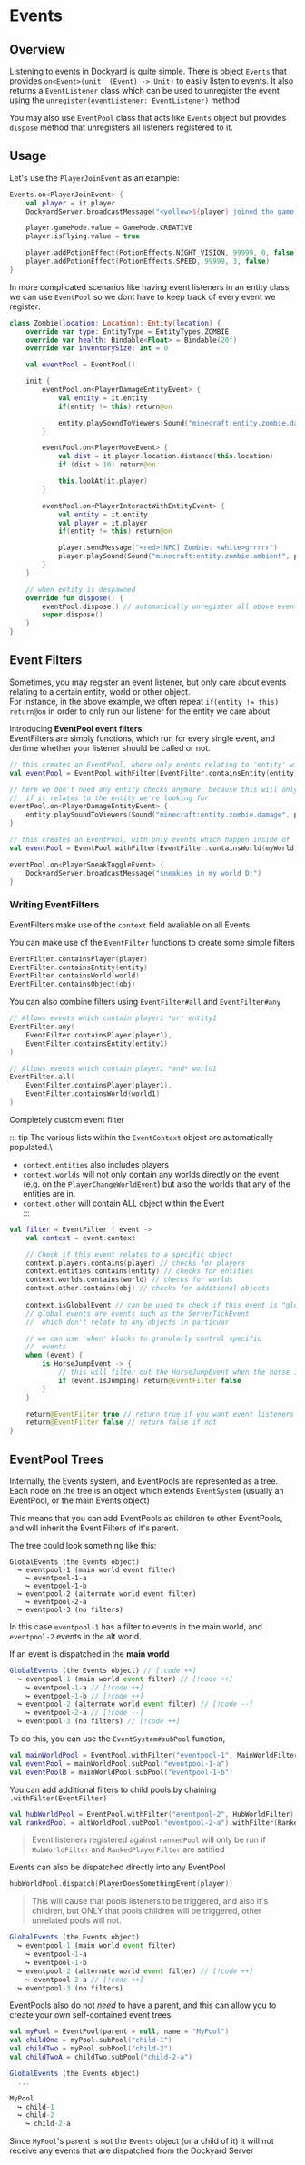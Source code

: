 # Events

## Overview

Listening to events in Dockyard is quite simple. There is object `Events` that provides `on<Event>(unit: (Event) -> Unit)` to easily listen to events. It also returns a `EventListener` class which can be used to unregister the event using the `unregister(eventListener: EventListener)` method

You may also use `EventPool` class that acts like `Events` object but provides `dispose` method that unregisters all listeners registered to it.

## Usage

Let's use the `PlayerJoinEvent` as an example:

```kotlin
Events.on<PlayerJoinEvent> {
    val player = it.player
    DockyardServer.broadcastMessage("<yellow>${player} joined the game.")

    player.gameMode.value = GameMode.CREATIVE
    player.isFlying.value = true

    player.addPotionEffect(PotionEffects.NIGHT_VISION, 99999, 0, false)
    player.addPotionEffect(PotionEffects.SPEED, 99999, 3, false)
}
```

In more complicated scenarios like having event listeners in an entity class, we can use `EventPool` so we dont have to keep track of every event we register:

```kotlin
class Zombie(location: Location): Entity(location) {
    override var type: EntityType = EntityTypes.ZOMBIE
    override var health: Bindable<Float> = Bindable(20f)
    override var inventorySize: Int = 0

    val eventPool = EventPool()

    init {
        eventPool.on<PlayerDamageEntityEvent> {
            val entity = it.entity
            if(entity != this) return@on

            entity.playSoundToViewers(Sound("minecraft:entity.zombie.damage", pitch = randomFloat(0.7f, 1.2f)))
        }

        eventPool.on<PlayerMoveEvent> {
            val dist = it.player.location.distance(this.location)
            if (dist > 10) return@on

            this.lookAt(it.player)
        }

        eventPool.on<PlayerInteractWithEntityEvent> {
            val entity = it.entity
            val player = it.player
            if(entity != this) return@on

            player.sendMessage("<red>[NPC] Zombie: <white>grrrrr")
            player.playSound(Sound("minecraft:entity.zombie.ambient", pitch = randomFloat(0.7f, 1.2f)))
        }
    }

    // when entity is despawned
    override fun dispose() {
        eventPool.dispose() // automatically unregister all above events
        super.dispose()
    }
}
```

## Event Filters
Sometimes, you may register an event listener, but only care about events relating to a certain entity, world or other object.\
For instance, in the above example, we often repeat `if(entity != this) return@on` in order to only run our listener for the entity we care about. 

Introducing **EventPool event filters**!\
EventFilters are simply functions, which run for every single event, and dertime whether your listener should be called or not.

```kt
// this creates an EventPool, where only events relating to 'entity' will be called
val eventPool = EventPool.withFilter(EventFilter.containsEntity(entity))

// here we don't need any entity checks anymore, because this will only be called
//  if it relates to the entity we're looking for
eventPool.on<PlayerDamageEntityEvent> {
    entity.playSoundToViewers(Sound("minecraft:entity.zombie.damage", pitch = randomFloat(0.7f, 1.2f)))
}
```

```kt
// this creates an EventPool, with only events which happen inside of 'myWorld'
val eventPool = EventPool.withFilter(EventFilter.containsWorld(myWorld))

eventPool.on<PlayerSneakToggleEvent> {
    DockyardServer.broadcastMessage("sneakies in my world D:")
}
```

### Writing EventFilters
EventFilters make use of the `context` field avaliable on all Events

You can make use of the `EventFilter` functions to create some simple filters
```kt
EventFilter.containsPlayer(player)
EventFilter.containsEntity(entity)
EventFilter.containsWorld(world)
EventFilter.containsObject(obj)
```

You can also combine filters using `EventFilter#all` and `EventFilter#any`
```kt
// Allows events which contain player1 *or* entity1
EventFilter.any(
    EventFilter.containsPlayer(player1),
    EventFilter.containsEntity(entity1)
)

// Allows events which contain player1 *and* world1
EventFilter.all(
    EventFilter.containsPlayer(player1),
    EventFilter.containsWorld(world1)
)
```

Completely custom event filter

::: tip
The various lists within the `EventContext` object are automatically populated.\
- `context.entities` also includes players
- `context.worlds` will not only contain any worlds directly on the event (e.g. on the `PlayerChangeWorldEvent`)
but also the worlds that any of the entities are in. 
- `context.other` will contain ALL object within the Event\
:::

```kt
val filter = EventFilter { event ->
    val context = event.context

    // Check if this event relates to a specific object
    context.players.contains(player) // checks for players
    context.entities.contains(entity) // checks for entities
    context.worlds.contains(world) // checks for worlds
    context.other.contains(obj) // checks for additional objects
    
    context.isGlobalEvent // can be used to check if this event is "global"
    // global events are events such as the ServerTickEvent 
    //  which don't relate to any objects in particuar

    // we can use 'when' blocks to granularly control specific
    //  events
    when (event) {
        is HorseJumpEvent -> {
            // this will filter out the HorseJumpEvent when the horse is jumping
            if (event.isJumping) return@EventFilter false
        }
    }

    return@EventFilter true // return true if you want event listeners to be ran
    return@EventFilter false // return false if not
}
```

## EventPool Trees
Internally, the Events system, and EventPools are represented as a tree. 
Each node on the tree is an object which extends `EventSystem` (usually an EventPool, or the main Events object)

This means that you can add EventPools as children to other EventPools, and will inherit the Event Filters of it's parent.

The tree could look something like this:
```
GlobalEvents (the Events object)
  ↪ eventpool-1 (main world event filter)
    ↪ eventpool-1-a
    ↪ eventpool-1-b
  ↪ eventpool-2 (alternate world event filter)
    ↪ eventpool-2-a
  ↪ eventpool-3 (no filters)
```
In this case `eventpool-1` has a filter to events in the main world, and `eventpool-2` events in the alt world.

If an event is dispatched in the **main world**
```js
GlobalEvents (the Events object) // [!code ++]
  ↪ eventpool-1 (main world event filter) // [!code ++]
    ↪ eventpool-1-a // [!code ++]
    ↪ eventpool-1-b // [!code ++]
  ↪ eventpool-2 (alternate world event filter) // [!code --]
    ↪ eventpool-2-a // [!code --]
  ↪ eventpool-3 (no filters) // [!code ++]
```

To do this, you can use the `EventSystem#subPool` function,
```kt
val mainWorldPool = EventPool.withFilter("eventpool-1", MainWorldFilter)
val eventPool = mainWorldPool.subPool("eventpool-1-a")
val eventPoolB = mainWorldPool.subPool("eventpool-1-b")
```

You can add additional filters to child pools by chaining `.withFilter(EventFilter)`
```kt
val hubWorldPool = EventPool.withFilter("eventpool-2", HubWorldFilter)
val rankedPool = altWorldPool.subPool("eventpool-2-a").withFilter(RankedPlayerFilter)
```
> Event listeners registered against `rankedPool` will only be run
> if `HubWorldFilter` and `RankedPlayerFilter` are satified

Events can also be dispatched directly into any EventPool
```kt
hubWorldPool.dispatch(PlayerDoesSomethingEvent(player))
```

> This will cause that pools listeners to be triggered, and also it's children, but ONLY that pools
> children will be triggered, other unrelated pools will not.
```js
GlobalEvents (the Events object) 
  ↪ eventpool-1 (main world event filter) 
    ↪ eventpool-1-a
    ↪ eventpool-1-b
  ↪ eventpool-2 (alternate world event filter) // [!code ++]
    ↪ eventpool-2-a // [!code ++]
  ↪ eventpool-3 (no filters)
```

EventPools also do not *need* to have a parent, and this can allow you to create your own self-contained
event trees
```kt
val myPool = EventPool(parent = null, name = "MyPool")
val childOne = myPool.subPool("child-1")
val childTwo = myPool.subPool("child-2")
val childTwoA = childTwo.subPool("child-2-a")
```

```js
GlobalEvents (the Events object)
  ...

MyPool
  ↪ child-1
  ↪ child-2
    ↪ child-2-a
```

Since `MyPool`'s parent is not the `Events` object (or a child of it) it will not receive any events that are dispatched from the
Dockyard Server
